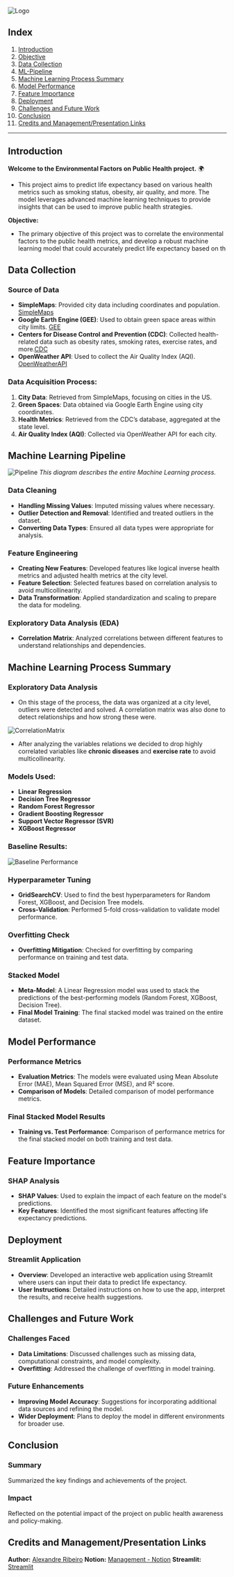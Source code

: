 ![Logo](visualizations/logo.png)

## Index 

1. [Introduction](#introduction)
2. [Objective](#objective)
3. [Data Collection](#data-collection)
4. [ML-Pipeline](#Machine-Learning-Pipeline)  
5. [Machine Learning Process Summary](#Machine-Learning-Process-Summary)  
6. [Model Performance](#model-performance)    
7. [Feature Importance](#feature-importance)
8. [Deployment](#deployment)  
9. [Challenges and Future Work](#challenges-and-future-work) 
10. [Conclusion](#conclusion)
11. [Credits and Management/Presentation Links](#Credits-and-Management/Presentation-Links)

---

## Introduction

**Welcome to the Environmental Factors on Public Health project.** 🌍

- This project aims to predict life expectancy based on various health metrics such as smoking status, obesity, air quality, and more. The model leverages advanced machine learning techniques to provide insights that can be used to improve public health strategies.

**Objective:**

- The primary objective of this project was to correlate the environmental factors to the public health metrics, and develop a robust machine learning model that could accurately predict life expectancy based on th

## Data Collection

### Source of Data
- **SimpleMaps**: Provided city data including coordinates and population. [SimpleMaps](https://simplemaps.com/data/world-cities)
- **Google Earth Engine (GEE)**: Used to obtain green space areas within city limits. [GEE](https://earthengine.google.com/)
- **Centers for Disease Control and Prevention (CDC)**: Collected health-related data such as obesity rates, smoking rates, exercise rates, and more.[CDC](https://cdi.cdc.gov/)
- **OpenWeather API**: Used to collect the Air Quality Index (AQI). [OpenWeatherAPI](https://openweathermap.org/api)

### Data Acquisition Process:

  1. **City Data**: Retrieved from SimpleMaps, focusing on cities in the US.
  2. **Green Spaces**: Data obtained via Google Earth Engine using city coordinates.
  3. **Health Metrics**: Retrieved from the CDC’s database, aggregated at the state level.
  4. **Air Quality Index (AQI)**: Collected via OpenWeather API for each city.

## Machine Learning Pipeline

![Pipeline](visualizations/ML_pipeline.png)
*This diagram describes the entire Machine Learning process.*

### Data Cleaning
- **Handling Missing Values**: Imputed missing values where necessary.
- **Outlier Detection and Removal**: Identified and treated outliers in the dataset.
- **Converting Data Types**: Ensured all data types were appropriate for analysis.

### Feature Engineering
- **Creating New Features**: Developed features like logical inverse health metrics and adjusted health metrics at the city level.
- **Feature Selection**: Selected features based on correlation analysis to avoid multicollinearity.
- **Data Transformation**: Applied standardization and scaling to prepare the data for modeling.

### Exploratory Data Analysis (EDA)
- **Correlation Matrix**: Analyzed correlations between different features to understand relationships and dependencies.

## Machine Learning Process Summary

### Exploratory Data Analysis

- On this stage of the process, the data was organized at a city level, outliers were detected and solved. A correlation matrix was also done to detect relationships and how strong these were.

![CorrelationMatrix](visualizations/Correlation_matrix_features.png)

- After analyzing the variables relations we decided to drop highly correlated variables like **chronic diseases** and **exercise rate** to avoid multicollinearity.

### Models Used:

- **Linear Regression**
- **Decision Tree Regressor**
- **Random Forest Regressor**
- **Gradient Boosting Regressor**
- **Support Vector Regressor (SVR)**
- **XGBoost Regressor**

### Baseline Results:

![Baseline Performance](visualizations/baseline_models_performance.png)

### Hyperparameter Tuning
- **GridSearchCV**: Used to find the best hyperparameters for Random Forest, XGBoost, and Decision Tree models.
- **Cross-Validation**: Performed 5-fold cross-validation to validate model performance.

### Overfitting Check
- **Overfitting Mitigation**: Checked for overfitting by comparing performance on training and test data.

### Stacked Model
- **Meta-Model**: A Linear Regression model was used to stack the predictions of the best-performing models (Random Forest, XGBoost, Decision Tree).
- **Final Model Training**: The final stacked model was trained on the entire dataset.

## Model Performance

### Performance Metrics
- **Evaluation Metrics**: The models were evaluated using Mean Absolute Error (MAE), Mean Squared Error (MSE), and R² score.
- **Comparison of Models**: Detailed comparison of model performance metrics.

### Final Stacked Model Results
- **Training vs. Test Performance**: Comparison of performance metrics for the final stacked model on both training and test data.

## Feature Importance

### SHAP Analysis
- **SHAP Values**: Used to explain the impact of each feature on the model's predictions.
- **Key Features**: Identified the most significant features affecting life expectancy predictions.

## Deployment

### Streamlit Application
- **Overview**: Developed an interactive web application using Streamlit where users can input their data to predict life expectancy.
- **User Instructions**: Detailed instructions on how to use the app, interpret the results, and receive health suggestions.

## Challenges and Future Work

### Challenges Faced
- **Data Limitations**: Discussed challenges such as missing data, computational constraints, and model complexity.
- **Overfitting**: Addressed the challenge of overfitting in model training.

### Future Enhancements
- **Improving Model Accuracy**: Suggestions for incorporating additional data sources and refining the model.
- **Wider Deployment**: Plans to deploy the model in different environments for broader use.

## Conclusion

### Summary
Summarized the key findings and achievements of the project.

### Impact
Reflected on the potential impact of the project on public health awareness and policy-making.


## Credits and Management/Presentation Links

**Author:** [Alexandre Ribeiro](https://www.linkedin.com/in/alexandre-ribeiro-264445279/)
**Notion:** [Management - Notion](https://alpine-bathtub-2e4.notion.site/Environmental-factors-on-Public-Health-deea5e9c20714696972fc24a07de5fcc)
**Streamlit:** [Streamlit]()
